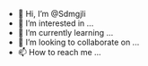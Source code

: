 - 👋 Hi, I’m @Sdmgjli
- 👀 I’m interested in ...
- 🌱 I’m currently learning ...
- 💞️ I’m looking to collaborate on ...
- 📫 How to reach me ...

<!---
Sdmgjli/Sdmgjli is a ✨ special ✨ repository because its `README.md` (this file) appears on your GitHub profile.
You can click the Preview link to take a look at your changes.
--->
